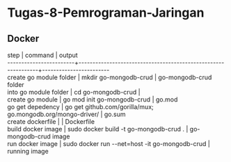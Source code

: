 # Tugas-8-Pemrograman-Jaringan

## Docker  
step			              | command							                                          | output  
------------------------+---------------------------------------------------------------+------------------------  
create go module folder	| mkdir go-mongodb-crud						                              | go-mongodb-crud folder  
into go module folder   | cd go-mongodb-crud						                                |  
create go module        | go mod init go-mongodb-crud					                          | go.mod  
go get depedency        | go get github.com/gorilla/mux; go.mongodb.org/mongo-driver/	  | go.sum  
create dockerfile	      |								                                                | Dockerfile  
build docker image      | sudo docker build -t go-mongodb-crud .			                  | go-mongodb-crud image  
run docker image        | sudo docker run --net=host -it go-mongodb-crud		            | running image
